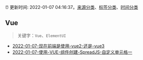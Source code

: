 :alarm_clock: 更新时间: 2022-01-07 04:16:37。[来源分类](../README.md)、[标签分类](../TAGS.md)、[时间分类](../TIMELINE.md)

## Vue


> 关键字：`Vue`、`ElementUI`



- [2022-01-07-现在前端是使用-vue2-还是-vue3](https://www.v2ex.com/t/826776) 
- [2022-01-07-使用-VUE-组件创建-SpreadJS-自定义单元格一](https://www.v2ex.com/t/826775) 